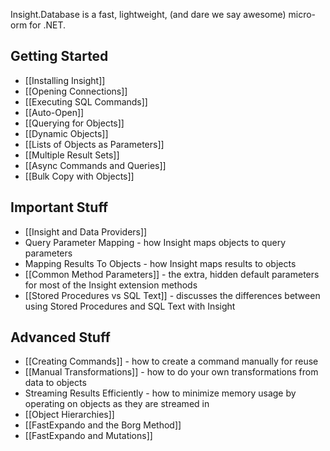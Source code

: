 Insight.Database is a fast, lightweight, (and dare we say awesome) micro-orm for .NET.

## Getting Started ##
* [[Installing Insight]]
* [[Opening Connections]]
* [[Executing SQL Commands]]
* [[Auto-Open]]
* [[Querying for Objects]]
* [[Dynamic Objects]]
* [[Lists of Objects as Parameters]]
* [[Multiple Result Sets]]
* [[Async Commands and Queries]]
* [[Bulk Copy with Objects]]

## Important Stuff ##
* [[Insight and Data Providers]]
* Query Parameter Mapping - how Insight maps objects to query parameters
* Mapping Results To Objects - how Insight maps results to objects
* [[Common Method Parameters]] - the extra, hidden default parameters for most of the Insight extension methods
* [[Stored Procedures vs SQL Text]] - discusses the differences between using Stored Procedures and SQL Text with Insight

## Advanced Stuff ##
* [[Creating Commands]] - how to create a command manually for reuse
* [[Manual Transformations]] - how to do your own transformations from data to objects
* Streaming Results Efficiently - how to minimize memory usage by operating on objects as they are streamed in
* [[Object Hierarchies]]
* [[FastExpando and the Borg Method]]
* [[FastExpando and Mutations]]